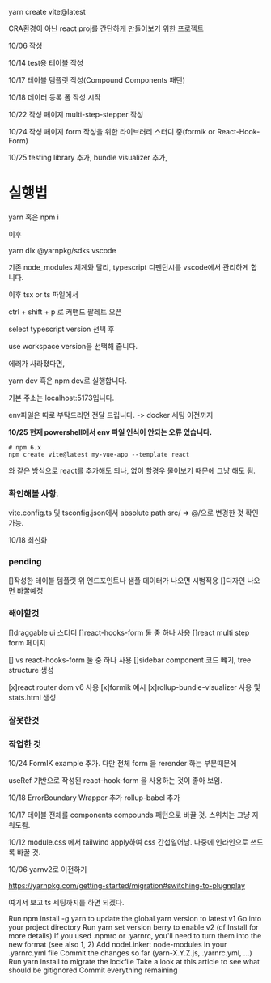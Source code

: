 yarn create vite@latest

CRA환경이 아닌 react proj를 간단하게 만들어보기 위한 프로젝트

10/06 작성

10/14 test용 테이블 작성

10/17 테이블 템플릿 작성(Compound Components 패턴)

10/18 데이터 등록 폼 작성 시작

10/22 작성 페이지 multi-step-stepper 작성

10/24 작성 페이지 form 작성을 위한 라이브러리 스터디 중(formik or React-Hook-Form)

10/25 testing library 추가, bundle visualizer 추가, 


# 실행법

yarn 혹은 npm i

이후 

yarn dlx @yarnpkg/sdks vscode

기존 node_modules 체계와 달리, typescript 디펜던시를 vscode에서 관리하게 합니다.

이후 tsx or ts 파일에서 

ctrl + shift + p 로 커맨드 팔레트 오픈

select typescript version 선택 후 

use workspace version을 선택해 줍니다.

에러가 사라졌다면,

yarn dev 혹은 npm dev로 실행합니다.


기본 주소는 localhost:5173입니다.

env파일은 따로 부탁드리면 전달 드립니다. -> docker 세팅 이전까지

**10/25 현재 powershell에서 env 파일 인식이 안되는 오류 있습니다.**


```
# npm 6.x
npm create vite@latest my-vue-app --template react
```

와 같은 방식으로 react를 추가해도 되나, 없이 할경우 물어보기 때문에 그냥 해도 됨.

### 확인해볼 사항.

vite.config.ts 및 tsconfig.json에서 absolute path src/ => @/으로 변경한 것 확인 가능.


10/18 최신화

### pending

[]작성한 테이블 템플릿 위 엔드포인트나 샘플 데이터가 나오면 시범적용
[]디자인 나오면 바꿀예정

### 해야할것

[]draggable ui 스터디
[]react-hooks-form 둘 중 하나 사용
[]react multi step form 페이지

[] vs react-hooks-form 둘 중 하나 사용
[]sidebar component 코드 뺴기, tree structure 생성

[x]react router dom v6 사용
[x]formik 예시
[x]rollup-bundle-visualizer 사용 및 stats.html 생성

### 잘못한것



### 작업한 것 

10/24
FormIK example 추가.
다만 전체 form 을 rerender 하는 부분때문에

useRef 기반으로 작성된 react-hook-form 을 사용하는 것이 좋아 보임.

10/18
ErrorBoundary Wrapper 추가
rollup-babel 추가

10/17
테이블 전체를 components compounds 패턴으로 바꿀 것. 스위치는 그냥 지워도됨. 

10/12
module.css 에서 tailwind apply하여 css 간섭일어남. 나중에 인라인으로 쓰도록 바꿀 것.

10/06 yarnv2로 이전하기

https://yarnpkg.com/getting-started/migration#switching-to-plugnplay

여기서 보고 ts 세팅까지를 하면 되겠다.

Run npm install -g yarn to update the global yarn version to latest v1
Go into your project directory
Run yarn set version berry to enable v2 (cf Install for more details)
If you used .npmrc or .yarnrc, you'll need to turn them into the new format (see also 1, 2)
Add nodeLinker: node-modules in your .yarnrc.yml file
Commit the changes so far (yarn-X.Y.Z.js, .yarnrc.yml, ...)
Run yarn install to migrate the lockfile
Take a look at this article to see what should be gitignored
Commit everything remaining
